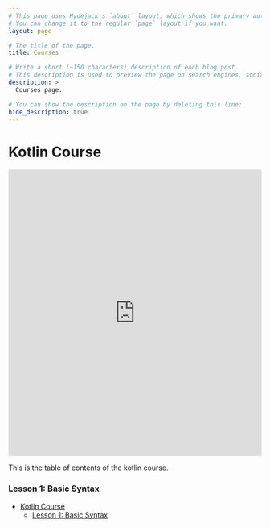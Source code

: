 ```yaml
---
# This page uses Hydejack's `about` layout, which shows the primary author's picture and about text at the top.
# You can change it to the regular `page` layout if you want.
layout: page

# The title of the page.
title: Courses

# Write a short (~150 characters) description of each blog post.
# This description is used to preview the page on search engines, social media, etc.
description: >
  Courses page.

# You can show the description on the page by deleting this line:
hide_description: true
---
```

<style>
<!-- copied from bootstrap -->
@-webkit-keyframes progress-bar-stripes{from{background-position:1rem 0}to{background-position:0 0}}@keyframes progress-bar-stripes{from{background-position:1rem 0}to{background-position:0 0}}.progress{display:-ms-flexbox;display:flex;height:1rem;overflow:hidden;font-size:.75rem;background-color:#e9ecef;border-radius:.25rem}.progress-bar{display:-ms-flexbox;display:flex;-ms-flex-direction:column;flex-direction:column;-ms-flex-pack:center;justify-content:center;color:#fff;text-align:center;white-space:nowrap;background-color:#007bff;transition:width .6s ease}@media (prefers-reduced-motion:reduce){.progress-bar{transition:none}}.progress-bar-striped{background-image:linear-gradient(45deg,rgba(255,255,255,.15) 25%,transparent 25%,transparent 50%,rgba(255,255,255,.15) 50%,rgba(255,255,255,.15) 75%,transparent 75%,transparent);background-size:1rem 1rem}.progress-bar-animated{-webkit-animation:progress-bar-stripes 1s linear infinite;animation:progress-bar-stripes 1s linear infinite}@media (prefers-reduced-motion:reduce){.progress-bar-animated{-webkit-animation:none;animation:none}}

.bg-success {
  background-color: rgb(70,97,144);
}

.masthead {
  /* height: 100vh;
  min-height: 500px; */
  background: linear-gradient(rgba(255,255,255,.5), rgba(255,255,255,.5)), url('https://images.unsplash.com/photo-1584433144859-1fc3ab64a957?q=80&w=1930&auto=format&fit=crop&ixlib=rb-4.0.3&ixid=M3wxMjA3fDB8MHxwaG90by1wYWdlfHx8fGVufDB8fHx8fA%3D%3D');
  background-size: cover;
  background-position: center;
  background-repeat: no-repeat;
  text-align: center;
  }

</style>
# Kotlin Course

<style>
.responsive-wrap iframe{ max-width: 100%;}
</style>
<div class="responsive-wrap">
<!-- this is the embed code provided by Google -->
  <iframe src="https://docs.google.com/presentation/d/e/2PACX-1vTNFfxPJ0NDWnyth4Eb72iPR5dqNMNOy__rmkLKDYxKKeH9R3ZJCiQm_Qlw0O8V_Mjptf64K_fTWBcL/embed?start=false&loop=false&delayms=3000" frameborder="0" width="960" height="569" allowfullscreen="true" mozallowfullscreen="true" webkitallowfullscreen="true"></iframe>
<!-- Google embed ends -->
</div>

This is the table of contents of the kotlin course.
### Lesson 1: Basic Syntax
- [Kotlin Course](#kotlin-course)
    - [Lesson 1: Basic Syntax](#lesson-1-basic-syntax)

<!-- - [Kotlin Course](#kotlin-course)
  - [Introduction to Kotlin](#introduction-to-kotlin)
    - [Functions](#functions)
    - [Classes, objects, interfaces](#classes-objects-interfaces)
    - [Lambdas](#lambdas)
    - [Type system](#type-system)
  - [Embracing Kotlin](#embracing-kotlin)
    - [Operator overloading and other conventions](#operator-overloading-and-other-conventions)
    - [High-order functions: lambdas as parameters and return values](#high-order-functions-lambdas-as-parameters-and-return-values)
    - [Generics](#generics)
    - [Annotations and reflections](#annotations-and-reflections)
    - [DSL Construction](#dsl-construction) -->


<!-- ## Introduction to Kotlin
### Functions
### Classes, objects, interfaces
### Lambdas
### Type system
## Embracing Kotlin
### Operator overloading and other conventions
### High-order functions: lambdas as parameters and return values
### Generics
### Annotations and reflections
### DSL Construction -->